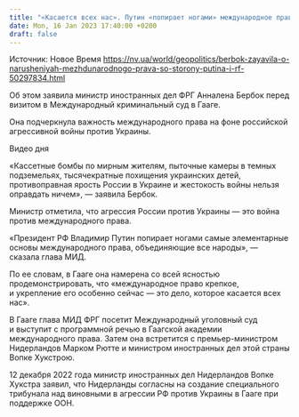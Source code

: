 ```yaml
---
title: "«Касается всех нас». Путин «попирает ногами» международное право — Бербок"
date: Mon, 16 Jan 2023 17:40:00 +0200
draft: false
---
```

Источник: Новое Время https://nv.ua/world/geopolitics/berbok-zayavila-o-narusheniyah-mezhdunarodnogo-prava-so-storony-putina-i-rf-50297834.html


 Об этом заявила министр иностранных дел ФРГ Анналена Бербок перед визитом в Международный криминальный суд в Гааге.

Она подчеркнула важность международного права на фоне российской агрессивной войны против Украины.

  Видео дня   

«Кассетные бомбы по мирным жителям, пыточные камеры в темных подземельях, тысячекратные похищения украинских детей, противоправная ярость России в Украине и жестокость войны нельзя оправдать ничем», — заявила Бербок.

Министр отметила, что агрессия России против Украины — это война против международного права.

«Президент РФ Владимир Путин попирает ногами самые элементарные основы международного права, объединяющие все народы», — сказала глава МИД.

По ее словам, в Гааге она намерена со всей ясностью продемонстрировать, что «международное право крепкое, и укрепление его особенно сейчас — это дело, которое касается всех нас».

В Гааге глава МИД ФРГ посетит Международный уголовный суд и выступит с программной речью в Гаагской академии международного права. Затем она встретится с премьер-министром Нидерландов Марком Рютте и министром иностранных дел этой страны Вопке Хукстрою.

12 декабря 2022 года министр иностранных дел Нидерландов Вопке Хукстра заявил, что Нидерланды согласны на создание специального трибунала над виновными в агрессии РФ против Украины в Гааге при поддержке ООН.
